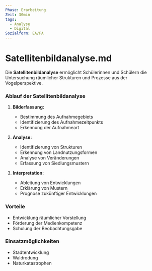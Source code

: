 ```yaml
---
Phase: Erarbeitung
Zeit: 30min
tags:
  - Analyse
  - Digital
Sozialform: EA/PA
---
```


# Satellitenbildanalyse.md

Die **Satellitenbildanalyse** ermöglicht Schülerinnen und Schülern die Untersuchung räumlicher Strukturen und Prozesse aus der Vogelperspektive.

### Ablauf der Satellitenbildanalyse

1. **Bilderfassung:**
   - Bestimmung des Aufnahmegebiets
   - Identifizierung des Aufnahmezeitpunkts
   - Erkennung der Aufnahmeart

2. **Analyse:**
   - Identifizierung von Strukturen
   - Erkennung von Landnutzungsformen
   - Analyse von Veränderungen
   - Erfassung von Siedlungsmustern

3. **Interpretation:**
   - Ableitung von Entwicklungen
   - Erklärung von Mustern
   - Prognose zukünftiger Entwicklungen

### Vorteile
- Entwicklung räumlicher Vorstellung
- Förderung der Medienkompetenz
- Schulung der Beobachtungsgabe

### Einsatzmöglichkeiten
- Stadtentwicklung
- Waldrodung
- Naturkatastrophen
